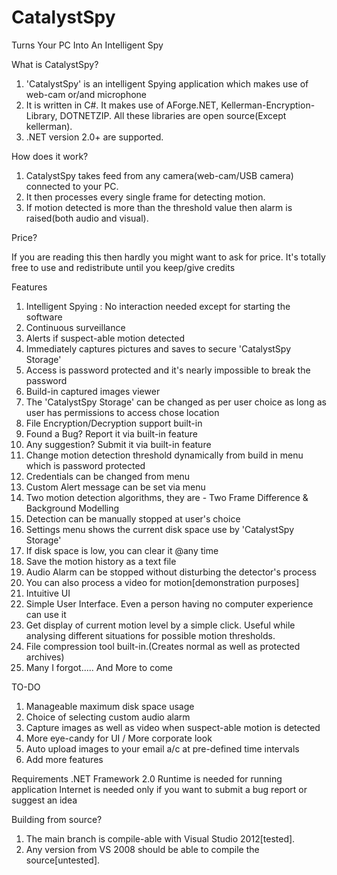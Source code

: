 CatalystSpy
===========
Turns Your PC Into An Intelligent Spy



What is CatalystSpy?

1. 'CatalystSpy' is an intelligent Spying application which makes use of web-cam or/and microphone
2. It is written in C#. It makes use of AForge.NET, Kellerman-Encryption-Library, DOTNETZIP. All these libraries are open source(Except kellerman).
3. .NET version 2.0+ are supported.


How does it work?

1. CatalystSpy takes feed from any camera(web-cam/USB camera) connected to your PC.
2. It then processes every single frame for detecting motion.
3. If motion detected is more than the threshold value then alarm is raised(both audio and visual).

Price?

If you are reading this then hardly you might want to ask for price. It's totally free to use and redistribute until you keep/give credits

Features

1.  Intelligent Spying : No interaction needed except for starting the software
2.  Continuous surveillance
3.  Alerts if suspect-able motion detected
4.  Immediately captures pictures and saves to secure 'CatalystSpy Storage'
5.  Access is password protected and it's nearly impossible to break the password
6.  Build-in captured images viewer
7.  The 'CatalystSpy Storage' can be changed as per user choice as long as user has permissions to access chose location
8.  File Encryption/Decryption support built-in
9.  Found a Bug? Report it via built-in feature
10. Any suggestion? Submit it via built-in feature
11. Change motion detection threshold dynamically from build in menu which is password protected
12. Credentials can be changed from menu
13. Custom Alert message can be set via menu
14. Two motion detection algorithms, they are - Two Frame Difference & Background Modelling
15. Detection can be manually stopped at user's choice
16. Settings menu shows the current disk space use by 'CatalystSpy Storage'
17. If disk space is low, you can clear it @any time
18. Save the motion history as a text file
19. Audio Alarm can be stopped without disturbing the detector's process
20. You can also process a video for motion[demonstration purposes]
21. Intuitive UI
22. Simple User Interface. Even a person having no computer experience can use it
23. Get display of current motion level by a simple click. Useful while analysing different situations for possible motion thresholds.
24. File compression tool built-in.(Creates normal as well as protected archives)
25. Many I forgot..... And More to come

TO-DO
1. Manageable maximum disk space usage
2. Choice of selecting custom audio alarm
3. Capture images as well as video when suspect-able motion is detected
4. More eye-candy for UI / More corporate look
5. Auto upload images to your email a/c at pre-defined time intervals
5. Add more features

Requirements
.NET Framework 2.0 Runtime is needed for running application
Internet is needed only if you want to submit a bug report or suggest an idea

Building from source?

1. The main branch is compile-able with Visual Studio 2012[tested].
2. Any version from VS 2008 should be able to compile the source[untested].